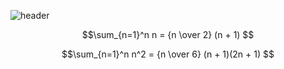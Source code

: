 ![header](https://github.com/foxphi/math-fi/blob/master/Beautiful-White-Aesthetic-Wallpaper.jpg)

$$\sum_{n=1}^n n = {n \over 2} (n + 1) $$
 
$$\sum_{n=1}^n n^2 = {n \over 6} (n + 1)(2n + 1) $$
